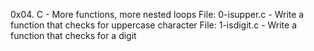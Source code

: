 0x04. C - More functions, more nested loops
File: 0-isupper.c - Write a function that checks for uppercase character
File: 1-isdigit.c - Write a function that checks for a digit
